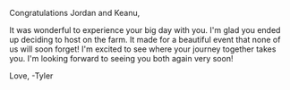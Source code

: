 Congratulations Jordan and Keanu,

It was wonderful to experience your big day with you. I'm glad you ended up deciding to host on the farm. It made for a beautiful event that none of us will soon forget! I'm excited to see where your journey together takes you. I'm looking forward to seeing you both again very soon!

Love,
-Tyler